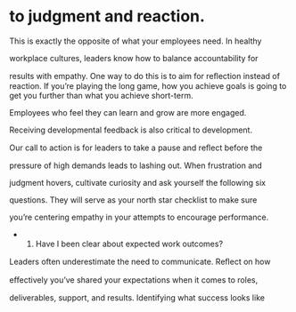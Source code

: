 # to judgment and reaction.

This is exactly the opposite of what your employees need. In healthy

workplace cultures, leaders know how to balance accountability for

results with empathy. One way to do this is to aim for reﬂection instead of reaction. If you’re playing the long game, how you achieve goals is going to get you further than what you achieve short-term.

Employees who feel they can learn and grow are more engaged.

Receiving developmental feedback is also critical to development.

Our call to action is for leaders to take a pause and reﬂect before the

pressure of high demands leads to lashing out. When frustration and

judgment hovers, cultivate curiosity and ask yourself the following six

questions. They will serve as your north star checklist to make sure

you’re centering empathy in your attempts to encourage performance.

- 1. Have I been clear about expected work outcomes?

Leaders often underestimate the need to communicate. Reﬂect on how

eﬀectively you’ve shared your expectations when it comes to roles,

deliverables, support, and results. Identifying what success looks like